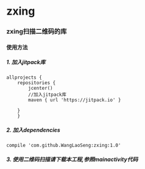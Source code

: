 # zxing

### zxing扫描二维码的库

#### 使用方法

##### 1. 加入jitpack库
```
allprojects {
    repositories {
        jcenter()
        //加入jitpack库
        maven { url 'https://jitpack.io' }

    }
    }
```


##### 2. 加入dependencies
```
compile 'com.github.WangLaoSeng:zxing:1.0'
```

##### 3. 使用二维码扫描请下载本工程,参照mainactivity代码
